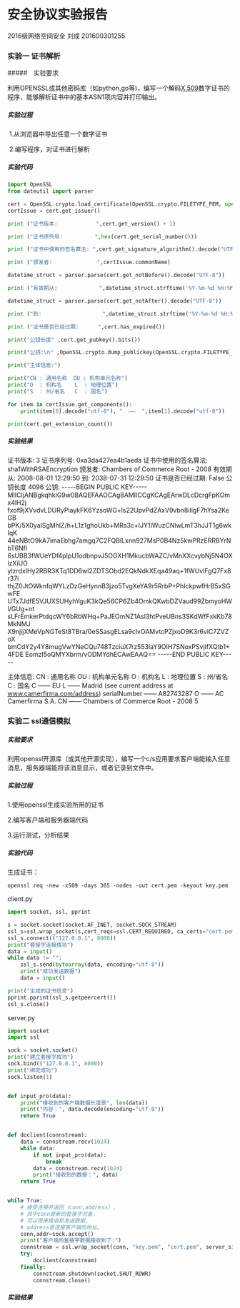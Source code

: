 # 安全协议实验报告

2016级网络空间安全 刘成 201600301255

### 实验一 证书解析

#####　实验要求

利用OPENSSL或其他密码库（如python,go等)，编写一个解码[X.509](http://X.509)数字证书的程序，能够解析证书中的基本ASN1项内容并打印输出。

##### 实验过程

​		1.从浏览器中导出任意一个数字证书

​		2.编写程序，对证书进行解析

##### 实验代码

```python
import OpenSSL
from dateutil import parser

cert = OpenSSL.crypto.load_certificate(OpenSSL.crypto.FILETYPE_PEM, open("ChambersofCommerceRoot-2008.crt").read())
certIssue = cert.get_issuer()

print ("证书版本:            ",cert.get_version() + 1)

print ("证书序列号:          ",hex(cert.get_serial_number()))

print ("证书中使用的签名算法: ",cert.get_signature_algorithm().decode("UTF-8"))

print ("颁发者:              ",certIssue.commonName)

datetime_struct = parser.parse(cert.get_notBefore().decode("UTF-8"))

print ("有效期从:             ",datetime_struct.strftime('%Y-%m-%d %H:%M:%S'))

datetime_struct = parser.parse(cert.get_notAfter().decode("UTF-8"))

print ("到:                   ",datetime_struct.strftime('%Y-%m-%d %H:%M:%S'))

print ("证书是否已经过期:      ",cert.has_expired())

print("公钥长度" ,cert.get_pubkey().bits())

print("公钥:\n" ,OpenSSL.crypto.dump_publickey(OpenSSL.crypto.FILETYPE_PEM, cert.get_pubkey()).decode("utf-8"))

print("主体信息:")

print("CN : 通用名称  OU : 机构单元名称")
print("O  : 机构名    L  : 地理位置")
print("S  : 州/省名   C  : 国名")

for item in certIssue.get_components():
    print(item[0].decode("utf-8"), "  ——  ",item[1].decode("utf-8"))

print(cert.get_extension_count())
```

##### 实验结果

证书版本:             3
证书序列号:           0xa3da427ea4b1aeda
证书中使用的签名算法:  sha1WithRSAEncryption
颁发者:               Chambers of Commerce Root - 2008
有效期从:              2008-08-01 12:29:50
到:                    2038-07-31 12:29:50
证书是否已经过期:       False
公钥长度 4096
公钥:
 -----BEGIN PUBLIC KEY-----
MIICIjANBgkqhkiG9w0BAQEFAAOCAg8AMIICCgKCAgEArwDLcDcrgFpKOmx4lH2j
fxof9jXVvdvLDURyPiaykFK6YzsoWG+ls22UpvPdZAxV9vbn8iIigF7hYsa2KeGB
bPK/5X0yalSgMhlZ/h+L1z1ghoUkb+MRs3c+IJY1IWuzCNlwLmT3hJJT1g6wkIqK
44eNBtO9kA7imaEbhg7amgq7C2FQBlLxnn927MsP0B4Nz5kwPRzERRBYrNbT6Nfl
6sUBB3fWUeYDf4pIpU1odbnpvJ5OGXH1MkucbWAZC/vMnXXcvybNj5N4OXlzXiUO
ylzrdxIHy2RBR3KTq1DD6wl2ZDTSObd2EQkNdkXEqa49aq+1fWUvlFgQ7Fx8r37i
thjZ0JtOWknfqWYLzDzGeHynnB3jzo5TvgXeYA9r5RrbP+PhIckpwfHrB5xSGwFE
UTx7JdfE5VJUXSUHyhYguK3kQe56CP6Zb4OmkQKwbDZVaud99ZbmyoHWl/GUg+nt
sLFrEmkerPtdqcWY6bRbWHq+PaJEOmNZ1Asl3htPveUBns3SKdWfFxkKb78MkNMJ
X9njijXMeVpNGTeSt8TBra/0eSSasgELsa9clvOAMvtcPZjxoD9K3r6vlC7ZVZoX
bmCdY2y4Y8mugVwYNeCQu748TzciuX7rz553IaY9OIH7SNoxPSvjifXQtb1+4FDE
EomzI5oQMYXbrm/vODMYdhECAwEAAQ==
-----END PUBLIC KEY-----

主体信息:
CN : 通用名称  OU : 机构单元名称
O  : 机构名    L  : 地理位置
S  : 州/省名   C  : 国名
C   ——   EU
L   ——   Madrid (see current address at www.camerfirma.com/address)
serialNumber   ——   A82743287
O   ——   AC Camerfirma S.A.
CN   ——   Chambers of Commerce Root - 2008
5



### 实验二 ssl通信模拟

##### 实验要求

利用openssl开源库（或其他开源实现），编写一个c/s应用要求客户端能输入任意消息，服务器端能将该消息显示，或者记录到文件中。

##### 实验过程

1.使用openssl生成实验所用的证书

2.编写客户端和服务器端代码

3.运行测试，分析结果

##### 实验代码

生成证书：

```
openssl req -new -x509 -days 365 -nodes -out cert.pem -keyout key.pem
```

client.py

```python
import socket, ssl, pprint

s = socket.socket(socket.AF_INET, socket.SOCK_STREAM)
ssl_s=ssl.wrap_socket(s,cert_reqs=ssl.CERT_REQUIRED, ca_certs="cert.pem")
ssl_s.connect(("127.0.0.1", 8000))
print("套接字连接成功")
data = input()
while data != "":
    ssl_s.send(bytearray(data, encoding="utf-8"))
    print("成功发送数据")
    data = input()

print("生成的证书信息")
pprint.pprint(ssl_s.getpeercert())
ssl_s.close()
```

server.py

```python
import socket
import ssl

sock = socket.socket()
print("建立套接字成功")
sock.bind(("127.0.0.1", 8000))
print("绑定成功")
sock.listen(1)


def input_pro(data):
    print("接收到的客户端数据长度是", len(data))
    print("内容：", data.decode(encoding="utf-8"))
    return True


def doclient(connstream):
    data = connstream.recv(1024)
    while data:
        if not input_pro(data):
            break
        data = connstream.recv(1024)
        print("接收到的数据：", data)
    return True


while True:
    # 接受连接并返回（conn,address）,
    # 其中conn是新的套接字对象，
    # 可以用来接收和发送数据。
    # address是连接客户端的地址。
    conn,addr=sock.accept()
    print("客户端的套接字数据接收到了:")
    connstream = ssl.wrap_socket(conn, "key.pem", "cert.pem", server_side=True)
    try:
        doclient(connstream)
    finally:
        connstream.shutdown(socket.SHUT_RDWR)
        connstream.close()
```

##### 实验结果



